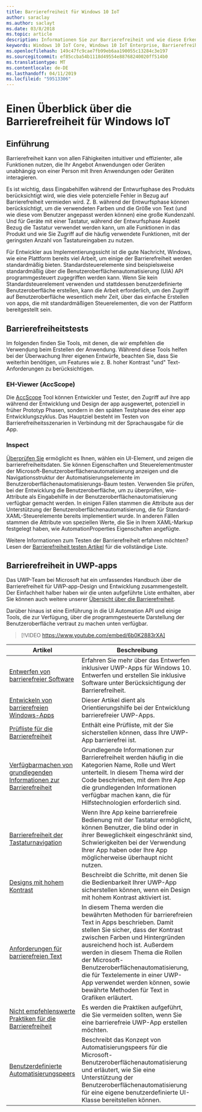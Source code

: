 ```yaml
---
title: Barrierefreiheit für Windows 10 IoT
author: saraclay
ms.author: saclayt
ms.date: 03/8/2018
ms.topic: article
description: Informationen Sie zur Barrierefreiheit und wie diese Erkenntnisse auf Ihre nächste Anwendung oder ein Gerät angewendet.
keywords: Windows 10 IoT Core, Windows 10 IoT Enterprise, Barrierefreiheit, Farbe, Kontrast
ms.openlocfilehash: 149c47fc9cae7fb99eb6aa190055c13284c3e197
ms.sourcegitcommit: ef85ccba54b1118d49554e88768240020ff514b0
ms.translationtype: MT
ms.contentlocale: de-DE
ms.lasthandoff: 04/11/2019
ms.locfileid: "59513306"
---
```

# <a name="an-overview-of-accessibility-for-windows-iot"></a>Einen Überblick über die Barrierefreiheit für Windows IoT 
 
## <a name="introduction"></a>Einführung 
Barrierefreiheit kann von allen Fähigkeiten intuitiver und effizienter, alle Funktionen nutzen, die Ihr Angebot Anwendungen oder Geräten unabhängig von einer Person mit Ihren Anwendungen oder Geräten interagieren. 
 
Es ist wichtig, dass Eingabehilfen während der Entwurfsphase des Produkts berücksichtigt wird, wie dies viele potenzielle Fehler in Bezug auf Barrierefreiheit vermieden wird. Z. B. während der Entwurfsphase können berücksichtigt, um die verwendeten Farben und die Größe von Text (und wie diese vom Benutzer angepasst werden können) eine große Kundenzahl. Und für Geräte mit einer Tastatur, während der Entwurfsphase Aspekt Bezug die Tastatur verwendet werden kann, um alle Funktionen in das Produkt und wie Sie Zugriff auf die häufig verwendete Funktionen, mit der geringsten Anzahl von Tastatureingaben zu nutzen.  
 
Für Entwickler aus Implementierungssicht ist die gute Nachricht, Windows, wie eine Plattform bereits viel Arbeit, um einige der Barrierefreiheit werden standardmäßig bieten. Standardsteuerelemente sind beispielsweise standardmäßig über die Benutzeroberflächenautomatisierung (UIA) API programmgesteuert zugegriffen werden kann. Wenn Sie kein Standardsteuerelement verwenden und stattdessen benutzerdefinierte Benutzeroberfläche erstellen, kann die Arbeit erforderlich, um den Zugriff auf Benutzeroberfläche wesentlich mehr Zeit, über das einfache Erstellen von apps, die mit standardmäßigen Steuerelementen, die von der Plattform bereitgestellt sein. 

## <a name="accessibility-testing"></a>Barrierefreiheitstests
Im folgenden finden Sie Tools, mit denen, die wir empfehlen die Verwendung beim Erstellen der Anwendung. Während diese Tools helfen bei der Überwachung Ihrer eigenen Entwürfe, beachten Sie, dass Sie weiterhin benötigen, um Features wie z. B. hoher Kontrast "und" Text-Anforderungen zu berücksichtigen.

### <a name="accscope"></a>EH-Viewer (AccScope)
Die [AccScope](https://msdn.microsoft.com/library/windows/desktop/Dn433239) Tool können Entwickler und Tester, den Zugriff auf ihre app während der Entwicklung und Design der app ausgewertet, potenziell in früher Prototyp Phasen, sondern in den späten Testphase des einer app Entwicklungszyklus. Das Hauptziel besteht im Testen von Barrierefreiheitsszenarien in Verbindung mit der Sprachausgabe für die App.

### <a name="inspect"></a>Inspect
[Überprüfen Sie](https://msdn.microsoft.com/library/windows/desktop/Dd318521) ermöglicht es Ihnen, wählen ein UI-Element, und zeigen die barrierefreiheitsdaten. Sie können Eigenschaften und Steuerelementmuster der Microsoft-Benutzeroberflächenautomatisierung anzeigen und die Navigationsstruktur der Automatisierungselemente im Benutzeroberflächenautomatisierungs-Baum testen. Verwenden Sie prüfen, bei der Entwicklung die Benutzeroberfläche, um zu überprüfen, wie-Attribute als Eingabehilfe in der Benutzeroberflächenautomatisierung verfügbar gemacht werden. In einigen Fällen stammen die Attribute aus der Unterstützung der Benutzeroberflächenautomatisierung, die für Standard-XAML-Steuerelemente bereits implementiert wurde. In anderen Fällen stammen die Attribute von speziellen Werte, die Sie in Ihrem XAML-Markup festgelegt haben, wie AutomationProperties Eigenschaften angefügte.

Weitere Informationen zum Testen der Barrierefreiheit erfahren möchten? Lesen der [Barrierefreiheit testen Artikel](https://docs.microsoft.com/windows/uwp/design/accessibility/accessibility-testing#inspect) für die vollständige Liste.
 
 
## <a name="accessibility-in-uwp-apps"></a>Barrierefreiheit in UWP-apps 
Das UWP-Team bei Microsoft hat ein umfassendes Handbuch über die Barrierefreiheit für UWP-app-Design und Entwicklung zusammengestellt. Der Einfachheit halber haben wir die unten aufgeführte Liste enthalten, aber Sie können auch weitere unserer [Übersicht über die Barrierefreiheit](https://docs.microsoft.com/windows/uwp/design/accessibility/accessibility-overview). 
 
Darüber hinaus ist eine Einführung in die UI Automation API und einige Tools, die zur Verfügung, über die programmgesteuerte Darstellung der Benutzeroberfläche vertraut zu machen unten verfügbar. 
 
> [!VIDEO https://www.youtube.com/embed/6b0K2883rXA]

 
| Artikel | Beschreibung | 
|---------|-------------| 
| [Entwerfen von barrierefreier Software](https://docs.microsoft.com/windows/uwp/design/accessibility/designing-inclusive-software) | Erfahren Sie mehr über das Entwerfen inklusiver UWP-Apps für Windows 10.  Entwerfen und erstellen Sie inklusive Software unter Berücksichtigung der Barrierefreiheit. | 
| [Entwickeln von barrierefreien Windows-Apps](https://docs.microsoft.com/windows/uwp/design/accessibility/developing-inclusive-windows-apps) | Dieser Artikel dient als Orientierungshilfe bei der Entwicklung barrierefreier UWP-Apps. | 
| [Prüfliste für die Barrierefreiheit](https://docs.microsoft.com/windows/uwp/design/accessibility/accessibility-checklist) | Enthält eine Prüfliste, mit der Sie sicherstellen können, dass Ihre UWP-App barrierefrei ist. | 
| [Verfügbarmachen von grundlegenden Informationen zur Barrierefreiheit](https://docs.microsoft.com/windows/uwp/design/accessibility/basic-accessibility-information) | Grundlegende Informationen zur Barrierefreiheit werden häufig in die Kategorien Name, Rolle und Wert unterteilt. In diesem Thema wird der Code beschrieben, mit dem Ihre App die grundlegenden Informationen verfügbar machen kann, die für Hilfstechnologien erforderlich sind. | 
| [Barrierefreiheit der Tastaturnavigation](https://docs.microsoft.com/windows/uwp/design/accessibility/keyboard-accessibility) | Wenn Ihre App keine barrierefreie Bedienung mit der Tastatur ermöglicht, können Benutzer, die blind oder in ihrer Beweglichkeit eingeschränkt sind, Schwierigkeiten bei der Verwendung Ihrer App haben oder Ihre App möglicherweise überhaupt nicht nutzen. | 
| [Designs mit hohem Kontrast](https://docs.microsoft.com/windows/uwp/design/accessibility/high-contrast-themes) | Beschreibt die Schritte, mit denen Sie die Bedienbarkeit Ihrer UWP-App sicherstellen können, wenn ein Design mit hohem Kontrast aktiviert ist. | 
| [Anforderungen für barrierefreien Text](https://docs.microsoft.com/windows/uwp/design/accessibility/accessible-text-requirements) | In diesem Thema werden die bewährten Methoden für barrierefreien Text in Apps beschrieben. Damit stellen Sie sicher, dass der Kontrast zwischen Farben und Hintergründen ausreichend hoch ist. Außerdem werden in diesem Thema die Rollen der Microsoft-Benutzeroberflächenautomatisierung, die für Textelemente in einer UWP-App verwendet werden können, sowie bewährte Methoden für Text in Grafiken erläutert. | 
| [Nicht empfehlenswerte Praktiken für die Barrierefreiheit](https://docs.microsoft.com/windows/uwp/design/accessibility/practices-to-avoid) | Es werden die Praktiken aufgeführt, die Sie vermeiden sollten, wenn Sie eine barrierefreie UWP-App erstellen möchten. | 
| [Benutzerdefinierte Automatisierungspeers](https://docs.microsoft.com/windows/uwp/design/accessibility/custom-automation-peers) | Beschreibt das Konzept von Automatisierungspeers für die Microsoft-Benutzeroberflächenautomatisierung und erläutert, wie Sie eine Unterstützung der Benutzeroberflächenautomatisierung für eine eigene benutzerdefinierte UI-Klasse bereitstellen können. | 
 
